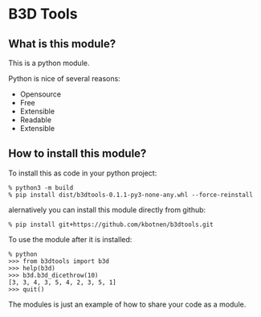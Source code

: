 # B3D Tools

## What is this module?

This is a python module.

Python is nice of several reasons:
* Opensource
* Free
* Extensible
* Readable
* Extensible

## How to install this module?

To install this as code in your python project:

    % python3 -m build
    % pip install dist/b3dtools-0.1.1-py3-none-any.whl --force-reinstall

alernatively you can install this module directly from github:

    % pip install git+https://github.com/kbotnen/b3dtools.git
    
To use the module after it is installed:

    % python
    >>> from b3dtools import b3d
    >>> help(b3d)
    >>> b3d.b3d_dicethrow(10)
    [3, 3, 4, 3, 5, 4, 2, 3, 5, 1]
    >>> quit()

The modules is just an example of how to share your code as a module.